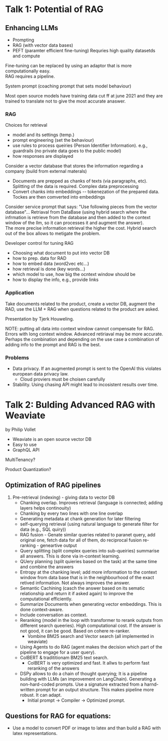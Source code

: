 # Talk 1: Potential of RAG

## Enhancing LLMs
- Prompting 
- RAG (with vector data bases)
- PEFT (paramter efficient fine-tuning) Requries high quality datasetds and compute

Fine-tuning can be replaced by using an adaptor that is more computationally easy.  
RAG requires a pipeline. 

System prompt (coaching prompt that sets model behaviour)

Most open source models have training data cut ff at june 2021 and they are trained to translate not to give the most accurate anaswer.  

### RAG 

Choices for retrieval
- model and its settings (temp.)
- prompt engineering (set the behaviour)
- use rules to process queiries (Person Identifier Information). e.g., guardrails (no private data goes to the public model)
- how responses are displayed

Consider a vector database that stores the information regarding a company (build from external materals)
- Documents are prepped as chanks of texts (via paragraphs, etc). Splitting of the data is required. Complex data preprocessing
- Convert chanks into embeddings -- tokenezation of the prepared data. Tockes are then comverted into embeddings

Consider service prompt that says:
"Use following pieces from the vector database"... 
Retriaval from DataBase (using hybrid search where the infrmation is retrieve from the database and then added to the context window of the llm, so it can processes it and augment the answer).  
The more precise information retrieval the higher the cost. Hybrid search out of the box allows to metigate the problem.  

Developer control for tuning RAG
- Choosing what document to put into vector DB
- how to prep. data for RAD
- how to embed data (word2vec etc...)
- how retrieval is done (key words...)
- which model to use, how big the ocntext window should be
- how to display the info, e.g., provide links

### Application

Take documents related to the product, create a vector DB, augment the RAD, use the LLM + RAG when questions related to the product are asked. 

Presentation by Tjerk Houweling.

NOTE: putting all data into context window cannot compensate for RAG. Errors with long context window. Advanced retiriaval may be more accurate.  
Perhaps the combination and depending on the use case a combination of adding info to the prompt and RAG is the best.  

### Problems

- Data privacy. If an augmented prompt is sent to the OpenAI this violates european data privacy law.  
    - Cloud proviers must be choisen carefully
- Stability. Using chasing API might lead to incosistent results over time. 



# Talk 2: Bulding Advanced RAG with Weaviate

by Philip Vollet

- Weaviate is an open source vector DB
- Easy to use
- GraphQL API 

MultiTenancy?

Product Quantization? 

## Optimization of RAG pipelines 

1. Pre-retrieval (indexing) - giving data to vector DB
    - Chanking overlap. Improves retrieval (language is connected; adding layers helps continouity)
    - Chanking by every two lines with one line overlap 
    - Generating metadata at chank generation for later filtering
    - self-querying retrieval (using natural language to generate filter for data (e.g., SQL quiry))
    - RAG fusion - Genate similar queries related to paranet query, add original one, fetch data for all of them, do reciprocal fusion re-ranking - geneartive output
    - Query splitting (split complex queries into sub-queiries) summarise all answers. This is done via in-context learning. 
    - QUery planning (split quieries based on the task) at the same time and combine the answers
    - Entropy at the chanking level; add more information to the context window from data base that is in the neighbourhood of the exact retived information. Not always improves the answer. 
    - Semantic Cachining (casch the answer based on its sematic relationship and return it if asked again) to improve the computational efficiently. 
    - Summarize Documents when generating vector embeddings. This is done context-aware. 
    - Include conversation as context. 
    - Reranking (model in the loop with transformer to rerank outputs from different search queeries). High computational cost. If the answer is not good, it can be good. Based on cohere re-ranker. 
        - Vombine BM25 search and Vector search (all implemented in weaviate)
    - Using Agents to do RAG (agent makes the decision which part of the pipeline to engage for a user query). 
    - ColBERT & tradititionam BM25 text search. 
        - ColBERT is very optimized and fast. It allws to perform fast reranking of the answers
    - DSPy allows to do a chain of thought querying; It is a pipeline building with LLMs (an improvement on LangChain). Generating a non-hard-coded prompts. Use a signature extracted from a harnd-written prompt for an output structure. This makes pipeline more robust. It can adapt. 
        - Initial prompt -> Compiler -> Optimized prompt. 

## Questions for RAG for equations:
- Use a model to convert PDF or image to latex and than build a RAG with latex representations.
